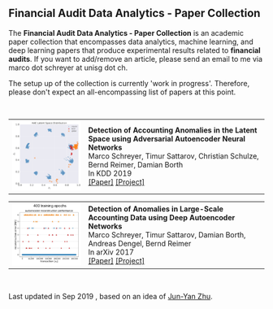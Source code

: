 ## Financial Audit Data Analytics - Paper Collection

The **Financial Audit Data Analytics - Paper Collection** is an academic paper collection that encompasses data analytics, machine learning, and deep learning papers that produce experimental results related to **financial audits**. If you want to add/remove an article, please send an email to me via marco dot schreyer at unisg dot ch.

The setup up of the collection is currently 'work in progress'. Therefore, please don't expect an all-encompassing list of papers at this point.

<br>

<table> <tbody> <tr> <td align="left" width=250>
<a href="-"><img src="teasers/Schreyer2019.png"/></a></td>
<td align="left" width=550><b>Detection of Accounting Anomalies in the Latent Space using Adversarial Autoencoder Neural Networks</b><br>
Marco Schreyer, 
 Timur Sattarov, 
 Christian Schulze, 
 Bernd Reimer, 
 Damian Borth<br>
In KDD 2019<br>
<a href="https://arxiv.org/pdf/1908.00734">[Paper]</a> 
<a href="-">[Project]</a>
</td></tr></tbody></table>


<table> <tbody> <tr> <td align="left" width=250>
<a href="-"><img src="teasers/Schreyer2017.png"/></a></td>
<td align="left" width=550><b>Detection of Anomalies in Large-Scale Accounting Data using Deep Autoencoder Networks </b><br>
Marco Schreyer, 
 Timur Sattarov, 
 Damian Borth, 
 Andreas Dengel, 
 Bernd Reimer<br>
In arXiv 2017<br>
<a href="https://arxiv.org/pdf/1709.05254">[Paper]</a> 
<a href="-">[Project]</a>
</td></tr></tbody></table>



<br>

Last updated in Sep 2019 , based on an idea of [Jun-Yan Zhu](http://www.eecs.berkeley.edu/~junyanz/).
<br>

